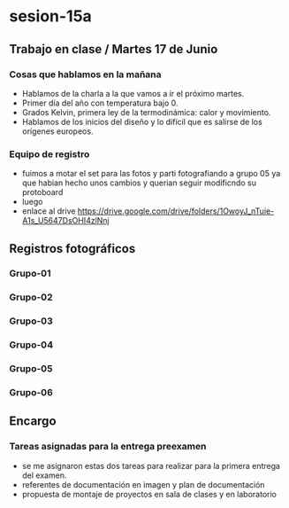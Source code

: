 # sesion-15a

## Trabajo en clase / Martes 17 de Junio

### Cosas que hablamos en la mañana

- Hablamos de la charla a la que vamos a ir el próximo martes.
- Primer día del año con temperatura bajo 0.
- Grados Kelvin, primera ley de la termodinámica: calor y movimiento.
- Hablamos de los inicios del diseño y lo difícil que es salirse de los orígenes europeos.

### Equipo de registro

- fuimos a motar el set para las fotos y parti fotografiando a grupo 05 ya que habian hecho unos cambios y querian seguir modificndo su protoboard
- luego 
- enlace al drive <https://drive.google.com/drive/folders/1OwoyJ_nTuie-A1s_U5647DsOHI4zlNnj>

## Registros fotográficos

### Grupo-01



### Grupo-02



### Grupo-03



### Grupo-04



### Grupo-05



### Grupo-06



## Encargo

### Tareas asignadas para la entrega preexamen

- se me asignaron estas dos tareas para realizar para la primera entrega del examen.
- referentes de documentación en imagen y plan de documentación
- propuesta de montaje de proyectos en sala de clases y en laboratorio
